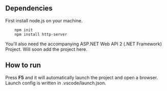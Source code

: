 ## Dependencies

First install node.js on your machine.

```
    npm init
    npm install http-server
```

You'll also need the accompanying ASP.NET Web API 2 (.NET Framework) Project. Will soon add the project here.

## How to run
Press **F5** and it will automatically launch the project and open a browser. Launch config is written in .vscode/launch.json.